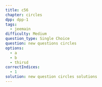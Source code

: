 ```yaml
---
title: c56
chapter: circles
dpp: dpp-1
tags:
  - jeemain
difficulty: Medium
question_type: Single Choice
question: new questions circles
options:
  - a
  - b
  - thirsd
correctIndices:
  - 1
solution: new question circles solutions
---
```

